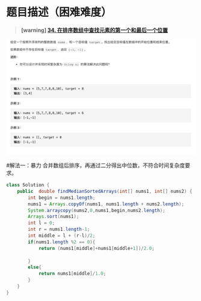 #  **题目描述（困难难度）**

> **[warning] [34. 在排序数组中查找元素的第一个和最后一个位置](https://leetcode-cn.com/problems/find-first-and-last-position-of-element-in-sorted-array/)**

![](../image/34.png)

#解法一：暴力
合并数组后排序，再通过二分得出中位数，不符合时间复杂度要求。
```java
class Solution {
    public  double findMedianSortedArrays(int[] nums1, int[] nums2) {
        int begin = nums1.length;
        nums1 = Arrays.copyOf(nums1, nums1.length + nums2.length);
        System.arraycopy(nums2,0,nums1,begin,nums2.length);
        Arrays.sort(nums1);
        int l = 0;
        int r = nums1.length-1;
        int middle = l + (r-l)/2;
        if(nums1.length %2 == 0){
            return (nums1[middle]+nums1[middle+1])/2.0;

        }
        else{
            return nums1[middle]/1.0;
        }
    }
}
```




